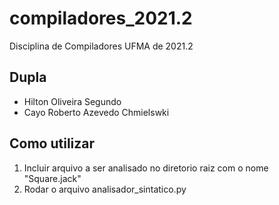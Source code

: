 # compiladores_2021.2
Disciplina de Compiladores UFMA de 2021.2 

## Dupla
* Hilton Oliveira Segundo
* Cayo Roberto Azevedo Chmielswki

## Como utilizar
1. Incluir arquivo a ser analisado no diretorio raiz com o nome "Square.jack"
2. Rodar o arquivo analisador_sintatico.py

